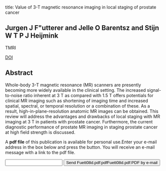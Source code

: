 title: Value of 3-T magnetic resonance imaging in local staging of prostate cancer

## Jurgen J F"utterer and Jelle O Barentsz and Stijn W T P J Heijmink
TMRI

<a href="https://doi.org/10.1097/RMR.0b013e3181aa688f">DOI</a>

## Abstract
Whole-body 3-T magnetic resonance (MR) scanners are presently becoming more widely available in the clinical setting. The increased signal-to-noise ratio inherent at 3 T as compared with 1.5 T offers potentials for clinical MR imaging such as shortening of imaging time and increased spatial, spectral, or temporal resolution or a combination of these. As a result, high-in-plane-resolution anatomic MR images can be obtained. This review will address the advantages and drawbacks of local staging with MR imaging at 3 T in patients with prostate cancer. Furthermore, the current diagnostic performance of prostate MR imaging in staging prostate cancer at high field strength is discussed.

A <b>pdf file</b> of this publication is available for personal use.Enter your e-mail address in the box below and press the button. You will receive an e-mail message with a link to the pdf file.
<form action="sender.php">  <input type="text" name="email">  <input type="submit" value="Send Fuett08d.pdf:pdfFuett08d.pdf:PDF by e-mail"></form>